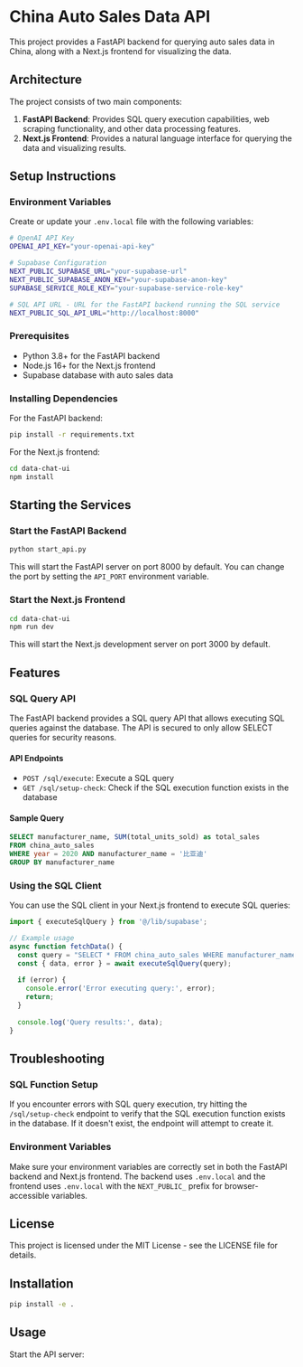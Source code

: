 # China Auto Sales Data API

This project provides a FastAPI backend for querying auto sales data in China, along with a Next.js frontend for visualizing the data.

## Architecture

The project consists of two main components:

1. **FastAPI Backend**: Provides SQL query execution capabilities, web scraping functionality, and other data processing features.
2. **Next.js Frontend**: Provides a natural language interface for querying the data and visualizing results.

## Setup Instructions

### Environment Variables

Create or update your `.env.local` file with the following variables:

```bash
# OpenAI API Key
OPENAI_API_KEY="your-openai-api-key"

# Supabase Configuration
NEXT_PUBLIC_SUPABASE_URL="your-supabase-url"
NEXT_PUBLIC_SUPABASE_ANON_KEY="your-supabase-anon-key"
SUPABASE_SERVICE_ROLE_KEY="your-supabase-service-role-key"

# SQL API URL - URL for the FastAPI backend running the SQL service
NEXT_PUBLIC_SQL_API_URL="http://localhost:8000"
```

### Prerequisites

- Python 3.8+ for the FastAPI backend
- Node.js 16+ for the Next.js frontend
- Supabase database with auto sales data

### Installing Dependencies

For the FastAPI backend:

```bash
pip install -r requirements.txt
```

For the Next.js frontend:

```bash
cd data-chat-ui
npm install
```

## Starting the Services

### Start the FastAPI Backend

```bash
python start_api.py
```

This will start the FastAPI server on port 8000 by default. You can change the port by setting the `API_PORT` environment variable.

### Start the Next.js Frontend

```bash
cd data-chat-ui
npm run dev
```

This will start the Next.js development server on port 3000 by default.

## Features

### SQL Query API

The FastAPI backend provides a SQL query API that allows executing SQL queries against the database. The API is secured to only allow SELECT queries for security reasons.

#### API Endpoints

- `POST /sql/execute`: Execute a SQL query
- `GET /sql/setup-check`: Check if the SQL execution function exists in the database

#### Sample Query

```sql
SELECT manufacturer_name, SUM(total_units_sold) as total_sales 
FROM china_auto_sales 
WHERE year = 2020 AND manufacturer_name = '比亚迪' 
GROUP BY manufacturer_name
```

### Using the SQL Client

You can use the SQL client in your Next.js frontend to execute SQL queries:

```typescript
import { executeSqlQuery } from '@/lib/supabase';

// Example usage
async function fetchData() {
  const query = "SELECT * FROM china_auto_sales WHERE manufacturer_name = '比亚迪' LIMIT 10";
  const { data, error } = await executeSqlQuery(query);
  
  if (error) {
    console.error('Error executing query:', error);
    return;
  }
  
  console.log('Query results:', data);
}
```

## Troubleshooting

### SQL Function Setup

If you encounter errors with SQL query execution, try hitting the `/sql/setup-check` endpoint to verify that the SQL execution function exists in the database. If it doesn't exist, the endpoint will attempt to create it.

### Environment Variables

Make sure your environment variables are correctly set in both the FastAPI backend and Next.js frontend. The backend uses `.env.local` and the frontend uses `.env.local` with the `NEXT_PUBLIC_` prefix for browser-accessible variables.

## License

This project is licensed under the MIT License - see the LICENSE file for details.

## Installation

```bash
pip install -e .
```

## Usage

Start the API server:
```